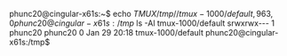

phunc20@cingular-x61s:~$ echo $TMUX
/tmp//tmux-1000/default,963,0
phunc20@cingular-x61s:/tmp$ ls -Al tmux-1000/default
srwxrwx--- 1 phunc20 phunc20 0 Jan 29 20:18 tmux-1000/default
phunc20@cingular-x61s:/tmp$

